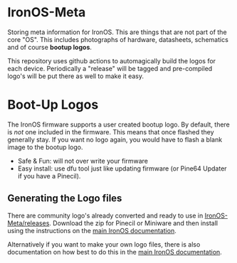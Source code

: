 # IronOS-Meta

Storing meta information for IronOS.
This are things that are not part of the core "OS".
This includes photographs of hardware, datasheets, schematics and of course **bootup logos**.

This repository uses github actions to automagically build the logos for each device.
Periodically a "release" will be tagged and pre-compiled logo's will be put there as well to make it easy.


# Boot-Up Logos

The IronOS firmware supports a user created bootup logo.
By default, there is _not_ one included in the firmware. This means that once flashed they generally stay. If you want no logo again, you would have to flash a blank image to the bootup logo. 

- Safe & Fun: will not over write your firmware
- Easy install: use dfu tool just like updating firmware (or Pine64 Updater if you have a Pinecil).

## Generating the Logo files

There are community logo's already converted and ready to use in [IronOS-Meta/releases](https://github.com/Ralim/IronOS-Meta/releases).
Download the zip for Pinecil or Miniware and then install using the instructions on the [main IronOS documentation](https://ralim.github.io/IronOS/Logo/).

Alternatively if you want to make your own logo files, there is also documentation on how best to do this in the [main IronOS documentation](https://ralim.github.io/IronOS/Logo/).

